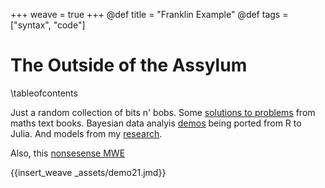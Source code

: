 +++
weave = true
+++
@def title = "Franklin Example"
@def tags = ["syntax", "code"]

# The Outside of the Assylum

\tableofcontents <!-- you can use \toc as well -->

Just a random collection of bits n' bobs. Some [solutions to problems](/menu1/) from maths text books. Bayesian data analyis [demos](/menu3/) being ported from R to Julia. And models from my [research](/menu2/).

Also, this [nonsesense MWE](/MWE/index.html)

{{insert_weave _assets/demo21.jmd}}
